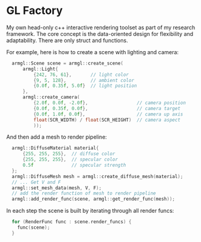 # GL Factory

My own head-only c++ interactive rendering toolset as part of my research framework. The core concept is the data-oriented design for flexibility and adaptability. There are only struct and functions. 

For example, here is how to create a scene with lighting and camera:

```c++
  armgl::Scene scene = armgl::create_scene(
      armgl::Light{
          {242, 76, 61},       // light color
          {9, 5, 128},         // ambient color
          {0.0f, 0.35f, 5.0f}  // light position
      },
      armgl::create_camera(
          {2.0f, 0.0f, -2.0f},                  // camera position
          {0.0f, 0.35f, 0.0f},                  // camera target
          {0.0f, 1.0f, 0.0f},                   // camera up axis
          float(SCR_WIDTH) / float(SCR_HEIGHT)  // camera aspect
          ));
```

And then add a mesh to render pipeline:

```c++
  armgl::DiffuseMaterial material{
      {255, 255, 255},  // diffuse color
      {255, 255, 255},  // specular color
      0.5f              // specular strength
  };
  armgl::DiffuseMesh mesh = armgl::create_diffuse_mesh(material);
  // ... Get V and F
  armgl::set_mesh_data(mesh, V, F);
  // add the render function of mesh to render pipeline
  armgl::add_render_func(scene, armgl::get_render_func(mesh));
```

In each step the scene is built by iterating through all render funcs:

```c++
  for (RenderFunc func : scene.render_funcs) {
    func(scene);
  }
```
